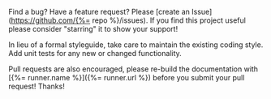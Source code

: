 Find a bug? Have a feature request? Please [create an Issue](https://github.com/{%= repo %}/issues). If you find this project useful please consider "starring" it to show your support!

In lieu of a formal styleguide, take care to maintain the existing coding style. Add unit tests for any new or changed functionality.

Pull requests are also encouraged, please re-build the documentation with [{%= runner.name %}]({%= runner.url %}) before you submit your pull request! Thanks!